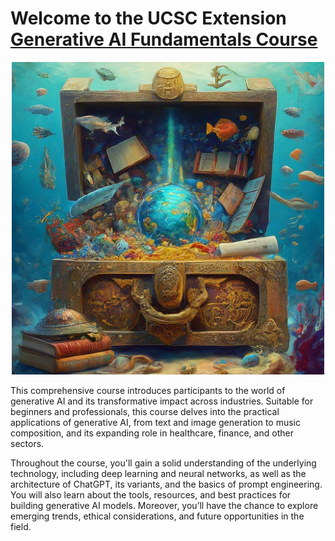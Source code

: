 # Welcome to the UCSC Extension [Generative AI Fundamentals Course](https://www.ucsc-extension.edu/courses/generative-ai-fundamentals/)


<center>
    <img src="images/image_fx_a_treasure_chest_at_the_bottom_of_the_ocean_t.png" width="500" height="500" />
</center>

This comprehensive course introduces participants to the world of generative AI and its transformative impact across industries. Suitable for beginners and professionals, this course delves into the practical applications of generative AI, from text and image generation to music composition, and its expanding role in healthcare, finance, and other sectors.

Throughout the course, you'll gain a solid understanding of the underlying technology, including deep learning and neural networks, as well as the architecture of ChatGPT, its variants, and the basics of prompt engineering. You will also learn about the tools, resources, and best practices for building generative AI models. Moreover, you’ll have the chance to explore emerging trends, ethical considerations, and future opportunities in the field.
